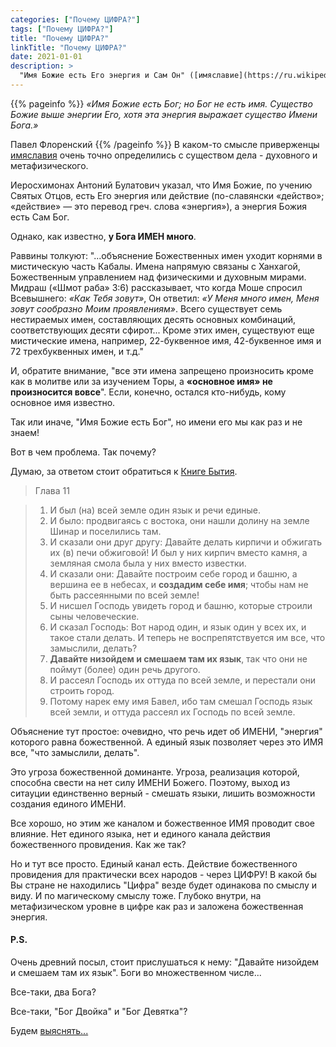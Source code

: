 ```yaml
---
categories: ["Почему ЦИФРА?"]
tags: ["Почему ЦИФРА?"]
title: "Почему ЦИФРА?"
linkTitle: "Почему ЦИФРА?"
date: 2021-01-01
description: >
  "Имя Божие есть Его энергия и Сам Он" ([имяславие](https://ru.wikipedia.org/wiki/%D0%98%D0%BC%D1%8F%D1%81%D0%BB%D0%B0%D0%B2%D0%B8%D0%B5))
---
```


{{% pageinfo %}}
_«Имя Божие есть Бог; но Бог не есть имя. Существо Божие выше энергии Его, хотя эта энергия выражает существо Имени Бога.»_

Павел Флоренский
{{% /pageinfo %}}
В каком-то смысле приверженцы [имяславия](https://ru.wikipedia.org/wiki/%D0%98%D0%BC%D1%8F%D1%81%D0%BB%D0%B0%D0%B2%D0%B8%D0%B5) очень точно определились с существом дела - духовного и метафизического.

Иеросхимонах Антоний Булатович указал, что Имя Божие, по учению Святых Отцов, есть Его энергия или действие (по-славянски «действо»; «действие» — это перевод греч. слова «энергия»), а энергия Божия есть Сам Бог.

Однако, как известно, **у Бога ИМЕН много**.

Раввины толкуют: "...объяснение Божественных имен уходит корнями в мистическую часть Кабалы. Имена напрямую связаны с Ханхагой, Божественным управлением над физическими и духовным мирами. Мидраш («Шмот раба» 3:6) рассказывает, что когда Моше спросил Всевышнего: _«Как Тебя зовут»_, Он ответил: _«У Меня много имен, Меня зовут сообразно Моим проявлениям»_. Всего существует семь нестираемых имен, составляющих десять основных комбинаций, соответствующих десяти сфирот... Кроме этих имен, существуют еще мистические имена,  например, 22-буквенное имя, 42-буквенное имя и 72 трехбуквенных имен, и т.д."

И, обратите внимание, "все эти имена запрещено произносить кроме как в молитве или за изучением Торы, а **«основное имя» не произносится вовсе**". Если, конечно, остался кто-нибудь, кому основное имя известно.

Так или иначе, "Имя Божие есть Бог", но имени его мы как раз и не знаем!

Вот в чем проблема. Так почему?

Думаю, за ответом стоит обратиться к [Книге Бытия](https://toldot.ru/limud/library/humash/bereshit/noah/).

>Глава 11

> 1. И был (на) всей земле один язык и речи единые.
> 2. И было: продвигаясь с востока, они нашли долину на земле Шинар и поселились там.
> 3. И сказали они друг другу: Давайте делать кирпичи и обжигать их (в) печи обжиговой! И был у них кирпич вместо камня, а земляная смола была у них вместо известки.
> 4. И сказали они: Давайте построим себе город и башню, а вершина ее в небесах, и **создадим себе имя**; чтобы нам не быть рассеянными по всей земле!
> 5. И нисшел Господь увидеть город и башню, которые строили сыны человеческие.
> 6. И сказал Господь: Вот народ один, и язык один у всех их, и такое стали делать. И теперь не воспрепятствуется им все, что замыслили, делать?
> 7. **Давайте низойдем и смешаем там их язык**, так что они не поймут (более) один речь другого.
> 8. И рассеял Господь их оттуда по всей земле, и перестали они строить город.
> 9. Потому нарек ему имя Бавел, ибо там смешал Господь язык всей земли, и оттуда рассеял их Господь по всей земле.

Объяснение тут простое: очевидно, что речь идет об ИМЕНИ, "энергия" которого равна божественной. А единый язык позволяет через это ИМЯ все, "что замыслили, делать".

Это угроза божественной доминанте. Угроза, реализация которой, способна свести на нет силу ИМЕНИ Божего. Поэтому, выход из ситауции единственно верный - смешать языки, лишить возможности создания единого ИМЕНИ.

Все хорошо, но этим же каналом и божественное ИМЯ проводит свое влияние. Нет единого языка, нет и единого канала действия божественного провидения. Как же так?

Но и тут все просто. Единый канал есть. Действие божественного провидения для практически всех народов - через ЦИФРУ! В какой бы Вы стране не находились "Цифра" везде будет одинакова по смыслу и виду. И по магическому смыслу тоже. Глубоко внутри, на метафизическом уровне в цифре как раз и заложена божественная энергия.

#### P.S.
Очень древний посыл, стоит прислушаться к нему: "Давайте низойдем и смешаем там их язык". Боги во множественном числе... 

Все-таки, два Бога?

Все-таки, "Бог Двойка" и "Бог Девятка"?

Будем [выяснять...](/docs/vektornoje-kolco/)

